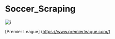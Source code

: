 # Soccer_Scraping

![i](https://user-images.githubusercontent.com/126212898/221069786-09ca10ad-1a62-4471-b546-c65a856eafc1.png)

[Premier League] (https://www.premierleague.com/)
